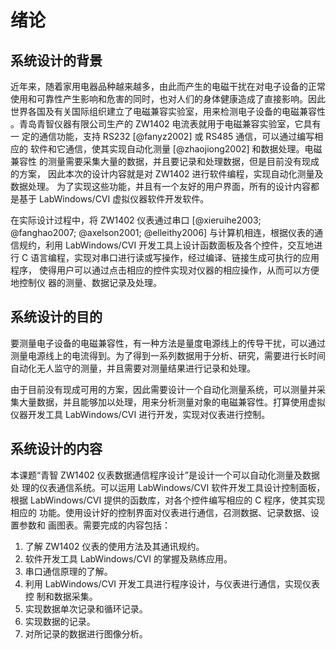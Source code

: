 # 绪论

## 系统设计的背景

近年来，随着家用电器品种越来越多，由此而产生的电磁干扰在对电子设备的正常
使用和可靠性产生影响和危害的同时，也对人们的身体健康造成了直接影响。因此
世界各国及有关国际组织建立了电磁兼容实验室，用来检测电子设备的电磁兼容性
。青岛青智仪器有限公司生产的 ZW1402 电流表就用于电磁兼容实验室，它具有一
定的通信功能，支持 RS232 [@fanyz2002] 或 RS485 通信，可以通过编写相应的
软件和它通信，使其实现自动化测量 [@zhaojiong2002] 和数据处理。电磁兼容性
的测量需要采集大量的数据，并且要记录和处理数据，但是目前没有现成的方案，
因此本次的设计内容就是对 ZW1402 进行软件编程，实现自动化测量及数据处理。
为了实现这些功能，并且有一个友好的用户界面，所有的设计内容都是基于
LabWindows/CVI 虚拟仪器软件开发软件。

在实际设计过程中，将 ZW1402 仪表通过串口 [@xieruihe2003; @fanghao2007;
@axelson2001; @elleithy2006] 与计算机相连，根据仪表的通信规约，利用
LabWindows/CVI 开发工具上设计函数面板及各个控件，交互地进行 C
语言编程，实现对串口进行读或写操作，经过编译、链接生成可执行的应用程序，
使得用户可以通过点击相应的控件实现对仪器的相应操作，从而可以方便地控制仪
器的测量、数据记录及处理。

## 系统设计的目的

要测量电子设备的电磁兼容性，有一种方法是量度电源线上的传导干扰，可以通过
测量电源线上的电流得到。为了得到一系列数据用于分析、研究，需要进行长时间
自动化无人监守的测量，并且需要对测量结果进行记录和处理。

由于目前没有现成可用的方案，因此需要设计一个自动化测量系统，可以测量并采
集大量数据，并且能够加以处理，用来分析测量对象的电磁兼容性。打算使用虚拟
仪器开发工具 LabWindows/CVI 进行开发，实现对仪表进行控制。

## 系统设计的内容

本课题“青智 ZW1402 仪表数据通信程序设计”是设计一个可以自动化测量及数据处
理的仪表通信系统。可以运用 LabWindows/CVI 软件开发工具设计控制面板，根据
LabWindows/CVI 提供的函数库，对各个控件编写相应的 C 程序，使其实现相应的
功能。使用设计好的控制界面对仪表进行通信，召测数据、记录数据、设置参数和
画图表。需要完成的内容包括：

1.  了解 ZW1402 仪表的使用方法及其通讯规约。
2.  软件开发工具 LabWindows/CVI 的掌握及熟练应用。
3.  串口通信原理的了解。
4.  利用 LabWindows/CVI 开发工具进行程序设计，与仪表进行通信，实现仪表控
    制和数据采集。
5.  实现数据单次记录和循环记录。
6.  实现数据的记录。
7.  对所记录的数据进行图像分析。

```c
```
